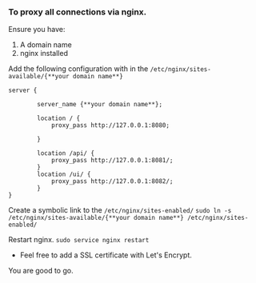 ### To proxy all connections via nginx.

Ensure you have:
1. A domain name
2. nginx installed



Add the following configuration with in the `/etc/nginx/sites-available/{**your domain name**}` 

```
server {

        server_name {**your domain name**};

        location / {
            proxy_pass http://127.0.0.1:8080;
            
        }

        location /api/ {
            proxy_pass http://127.0.0.1:8081/;
        }
        location /ui/ {
            proxy_pass http://127.0.0.1:8082/;
        }
}

```

Create a symbolic link to the `/etc/nginx/sites-enabled/`
`sudo ln -s /etc/nginx/sites-available/{**your domain name**} /etc/nginx/sites-enabled/`

Restart nginx.
`sudo service nginx restart`

* Feel free to add a SSL certificate with Let's Encrypt.

You are good to go.